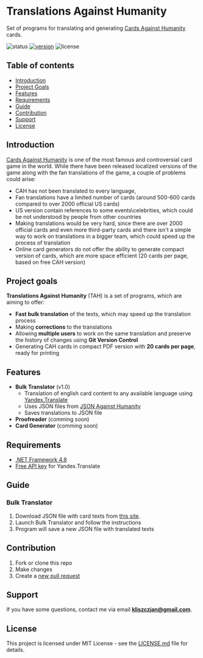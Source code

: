 # Translations Against Humanity
Set of programs for translating and generating [Cards Against Humanity](https://cardsagainsthumanity.com/) cards.

![status](https://img.shields.io/badge/status-WiP-orange.svg)  [![version](https://img.shields.io/badge/version-0.1.0-green.svg)](https://semver.org) ![license](https://img.shields.io/badge/license-MIT-blue.svg)
## Table of contents

 - [Introduction](#introduction)
 - [Project Goals](#project-goals)
 - [Features](#features)
 - [Requirements](#requirements)
 - [Guide](#guide)
 - [Contribution](#contribution)
 - [Support](#support)
 - [License](#license)
## Introduction
[Cards Against Humanity](#https://cardsagainsthumanity.com/) is one of the most famous and controversial card game in the world. While there have been released localized versions of the game along with the fan translations of the game, a couple of problems could arise:

- CAH has not been translated to every language,
- Fan translations have a limited number of cards (around 500-600 cards compared to over 2000 official US cards)
- US version contain references to some events\celebrities, which could be not understood by people from other countries
- Making translations would be very hard, since there are over 2000 official cards and even more third-party cards and there isn't a simple way to work on translations in a bigger team, which could speed up the process of translation
- Online card generators do not offer the ability to generate compact version of cards, which are more space efficient (20 cards per page, based on free CAH version)

## Project goals
**Translations Against Humanity** (TAH) is a set of programs, which are aiming to offer:

- **Fast bulk translation** of the texts, which may speed up the translation process
- Making **corrections** to the translations
- Allowing **multiple users** to work on the same translation and preserve the history of changes using **Git Version Control**
- Generating CAH cards in compact PDF version with **20 cards per page**, ready for printing

## Features
- **Bulk Translator** (v1.0)
	- Translation of english card content to any available language using [Yandex.Translate](https://translate.yandex.com/)
	- Uses JSON files from [JSON Against Humanity](https://crhallberg.com/cah/)
	- Saves translations to JSON file
- **Proofreader** (comming soon)
- **Card Generator** (comming soon)

## Requirements

- [.NET Framework 4.8](https://dotnet.microsoft.com/download/dotnet-framework/net48)
- [Free API key](https://tech.yandex.com/translate/) for Yandex.Translate

## Guide

### Bulk Translator
1. Download JSON file with card texts from [this site](https://crhallberg.com/cah/).
2. Launch Bulk Translator and follow the instructions
3. Program will save a new JSON file with translated texts

## Contribution
1. Fork or clone this repo
2. Make changes
3. Create a [new pull request](https://github.com/janex-PL/TranslationsAgainstHumanity/compare)

## Support
If you have some questions, contact me via email **kliszczjan@gmail.com**.
## License
This project is licensed under MIT License - see the [LICENSE.md](https://github.com/janex-PL/TranslationsAgainstHumanity/LICENSE.md) file for details.
